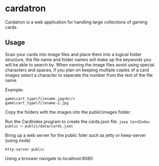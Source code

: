 # cardatron

Cardatron is a web application for handling large collections of gaming cards.

## Usage

Scan your cards into image files and place them into a logical folder structure, the file name and folder names will make up the keywords you will be able to search by.  When naming the image files avoid using special characters and spaces, if you plan on keeping multiple copies of a card images select a character to seperate the number from the rest of the file name.  

Example: 

    game\cart_type\filename.jpg<br/>
    game\cart_type\filename-2.jpg

Copy the folders with the images into the public\images folder.

Run the CardIndex program to create the cards.json file.
```java CardIndex public > public/data/cards.json```

Bring up a web server for the public foler such as jetty or heep-server (using node)

```http-server public```

Using a broswer navigate to localhost:8080

